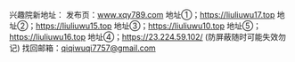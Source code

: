 
兴趣院新地址：
发布页：www.xqy789.com
地址①；https://liuliuwu17.top
地址②；https://liuliuwu15.top
地址③；https://liuliuwu10.top
地址⑤；https://liuliuwu16.top
地址④；https://23.224.59.102/ (防屏蔽随时可能失效勿记)
找回邮箱：qiqiwuqi7757@gmail.com

